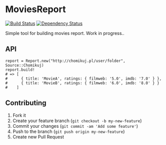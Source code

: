 # MoviesReport

[![Build Status](https://api.travis-ci.org/kowal/movies_report.png)](https://travis-ci.org/kowal/movies_report)
[![Dependency Status](https://gemnasium.com/kowal/movies_report.png)](https://gemnasium.com/kowal/movies_report)

Simple tool for building movies report. Work in progress..

## API
	report = Report.new("http://chomikuj.pl/user/folder", Source::Chomikuj)
	report.build!
	# => [
	#      { title: 'MovieA', ratings: { filmweb: '5.0', imdb: '7.0' } },
	#      { title: 'MovieB', ratings: { filmweb: '6.0', imdb: '8.0' } }
	#    ]

## Contributing

1. Fork it
2. Create your feature branch (`git checkout -b my-new-feature`)
3. Commit your changes (`git commit -am 'Add some feature'`)
4. Push to the branch (`git push origin my-new-feature`)
5. Create new Pull Request
